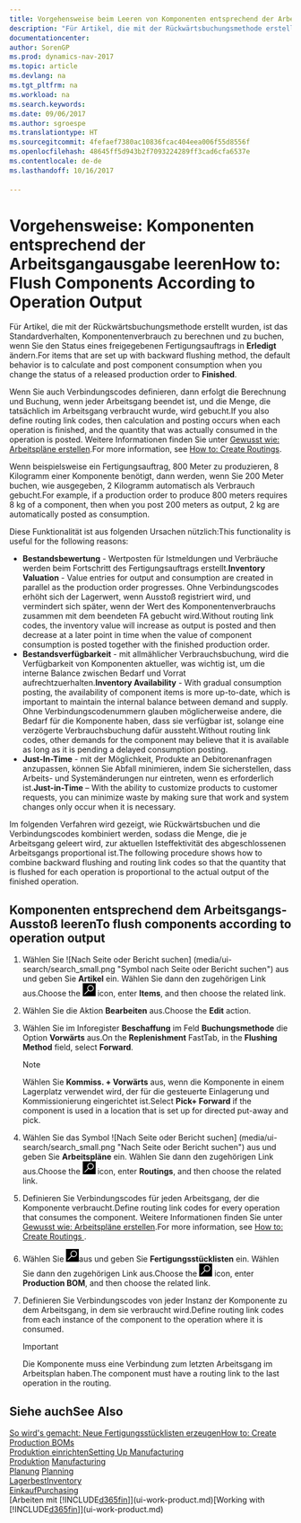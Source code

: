 ```yaml
---
title: Vorgehensweise beim Leeren von Komponenten entsprechend der Arbeitsgangsausgabe leeren
description: "Für Artikel, die mit der Rückwärtsbuchungsmethode erstellt wurden, ist das Standardverhalten, Komponentenverbrauch zu berechnen und zu buchen, wenn Sie den Status eines freigegebenen Fertigungsauftrags in **Erledigt** ändern. Weitere Informationen finden Sie unter Entnahmemethoden."
documentationcenter: 
author: SorenGP
ms.prod: dynamics-nav-2017
ms.topic: article
ms.devlang: na
ms.tgt_pltfrm: na
ms.workload: na
ms.search.keywords: 
ms.date: 09/06/2017
ms.author: sgroespe
ms.translationtype: HT
ms.sourcegitcommit: 4fefaef7380ac10836fcac404eea006f55d8556f
ms.openlocfilehash: 48645ff5d943b2f7093224289ff3cad6cfa6537e
ms.contentlocale: de-de
ms.lasthandoff: 10/16/2017

---
```

# <a name="how-to-flush-components-according-to-operation-output"></a><span data-ttu-id="0076f-104">Vorgehensweise: Komponenten entsprechend der Arbeitsgangausgabe leeren</span><span class="sxs-lookup"><span data-stu-id="0076f-104">How to: Flush Components According to Operation Output</span></span>
<span data-ttu-id="0076f-105">Für Artikel, die mit der Rückwärtsbuchungsmethode erstellt wurden, ist das Standardverhalten, Komponentenverbrauch zu berechnen und zu buchen, wenn Sie den Status eines freigegebenen Fertigungsauftrags in **Erledigt** ändern.</span><span class="sxs-lookup"><span data-stu-id="0076f-105">For items that are set up with backward flushing method, the default behavior is to calculate and post component consumption when you change the status of a released production order to **Finished**.</span></span>  

<span data-ttu-id="0076f-106">Wenn Sie auch Verbindungscodes definieren, dann erfolgt die Berechnung und Buchung, wenn jeder Arbeitsgang beendet ist, und die Menge, die tatsächlich im Arbeitsgang verbraucht wurde, wird gebucht.</span><span class="sxs-lookup"><span data-stu-id="0076f-106">If you also define routing link codes, then calculation and posting occurs when each operation is finished, and the quantity that was actually consumed in the operation is posted.</span></span> <span data-ttu-id="0076f-107">Weitere Informationen finden Sie unter [Gewusst wie: Arbeitspläne erstellen](production-how-to-create-routings.md).</span><span class="sxs-lookup"><span data-stu-id="0076f-107">For more information, see [How to: Create Routings](production-how-to-create-routings.md).</span></span>  

<span data-ttu-id="0076f-108">Wenn beispielsweise ein Fertigungsauftrag, 800 Meter zu produzieren, 8 Kilogramm einer Komponente benötigt, dann werden, wenn Sie 200 Meter buchen, wie ausgegeben, 2 Kilogramm automatisch als Verbrauch gebucht.</span><span class="sxs-lookup"><span data-stu-id="0076f-108">For example, if a production order to produce 800 meters requires 8 kg of a component, then when you post 200 meters as output, 2 kg are automatically posted as consumption.</span></span>  

<span data-ttu-id="0076f-109">Diese Funktionalität ist aus folgenden Ursachen nützlich:</span><span class="sxs-lookup"><span data-stu-id="0076f-109">This functionality is useful for the following reasons:</span></span>  

-   <span data-ttu-id="0076f-110">**Bestandsbewertung** - Wertposten für Istmeldungen und Verbräuche werden beim Fortschritt des Fertigungsauftrags erstellt.</span><span class="sxs-lookup"><span data-stu-id="0076f-110">**Inventory Valuation** - Value entries for output and consumption are created in parallel as the production order progresses.</span></span> <span data-ttu-id="0076f-111">Ohne Verbindungscodes erhöht sich der Lagerwert, wenn Ausstoß registriert wird, und vermindert sich später, wenn der Wert des Komponentenverbrauchs zusammen mit dem beendeten FA gebucht wird.</span><span class="sxs-lookup"><span data-stu-id="0076f-111">Without routing link codes, the inventory value will increase as output is posted and then decrease at a later point in time when the value of component consumption is posted together with the finished production order.</span></span>  
-   <span data-ttu-id="0076f-112">**Bestandsverfügbarkeit** - mit allmählicher Verbrauchsbuchung, wird die Verfügbarkeit von Komponenten aktueller, was wichtig ist, um die interne Balance zwischen Bedarf und Vorrat aufrechtzuerhalten.</span><span class="sxs-lookup"><span data-stu-id="0076f-112">**Inventory Availability** - With gradual consumption posting, the availability of component items is more up-to-date, which is important to maintain the internal balance between demand and supply.</span></span> <span data-ttu-id="0076f-113">Ohne Verbindungscodenummern glauben möglicherweise andere, die Bedarf für die Komponente haben, dass sie verfügbar ist, solange eine verzögerte Verbrauchsbuchung dafür aussteht.</span><span class="sxs-lookup"><span data-stu-id="0076f-113">Without routing link codes, other demands for the component may believe that it is available as long as it is pending a delayed consumption posting.</span></span>  
-   <span data-ttu-id="0076f-114">**Just-In-Time** - mit der Möglichkeit, Produkte an Debitorenanfragen anzupassen, können Sie Abfall minimieren, indem Sie sicherstellen, dass Arbeits- und Systemänderungen nur eintreten, wenn es erforderlich ist.</span><span class="sxs-lookup"><span data-stu-id="0076f-114">**Just-in-Time** – With the ability to customize products to customer requests, you can minimize waste by making sure that work and system changes only occur when it is necessary.</span></span>  

<span data-ttu-id="0076f-115">Im folgenden Verfahren wird gezeigt, wie Rückwärtsbuchen und die Verbindungscodes kombiniert werden, sodass die Menge, die je Arbeitsgang geleert wird, zur aktuellen Isteffektivität des abgeschlossenen Arbeitsgangs proportional ist.</span><span class="sxs-lookup"><span data-stu-id="0076f-115">The following procedure shows how to combine backward flushing and routing link codes so that the quantity that is flushed for each operation is proportional to the actual output of the finished operation.</span></span>  

## <a name="to-flush-components-according-to-operation-output"></a><span data-ttu-id="0076f-116">Komponenten entsprechend dem Arbeitsgangs-Ausstoß leeren</span><span class="sxs-lookup"><span data-stu-id="0076f-116">To flush components according to operation output</span></span>  
1.  <span data-ttu-id="0076f-117">Wählen Sie ![Nach Seite oder Bericht suchen] (media/ui-search/search_small.png "Symbol nach Seite oder Bericht suchen") aus und geben Sie **Artikel** ein. Wählen Sie dann den zugehörigen Link aus.</span><span class="sxs-lookup"><span data-stu-id="0076f-117">Choose the ![Search for Page or Report](media/ui-search/search_small.png "Search for Page or Report icon") icon, enter **Items**, and then choose the related link.</span></span>  
2.  <span data-ttu-id="0076f-118">Wählen Sie die Aktion **Bearbeiten** aus.</span><span class="sxs-lookup"><span data-stu-id="0076f-118">Choose the **Edit** action.</span></span>  
3.  <span data-ttu-id="0076f-119">Wählen Sie im Inforegister **Beschaffung** im Feld **Buchungsmethode** die Option **Vorwärts** aus.</span><span class="sxs-lookup"><span data-stu-id="0076f-119">On the **Replenishment** FastTab, in the **Flushing Method** field, select **Forward**.</span></span>  

    > [!NOTE]  
    >  <span data-ttu-id="0076f-120">Wählen Sie **Kommiss. + Vorwärts** aus, wenn die Komponente in einem Lagerplatz verwendet wird, der für die gesteuerte Einlagerung und Kommissionierung eingerichtet ist.</span><span class="sxs-lookup"><span data-stu-id="0076f-120">Select **Pick+ Forward** if the component is used in a location that is set up for directed put-away and pick.</span></span>  

4.  <span data-ttu-id="0076f-121">Wählen Sie das Symbol ![Nach Seite oder Bericht suchen] (media/ui-search/search_small.png "Nach Seite oder Bericht suchen") aus und geben Sie **Arbeitspläne** ein. Wählen Sie dann den zugehörigen Link aus.</span><span class="sxs-lookup"><span data-stu-id="0076f-121">Choose the ![Search for Page or Report](media/ui-search/search_small.png "Search for Page or Report icon") icon, enter **Routings**, and then choose the related link.</span></span>  
5.  <span data-ttu-id="0076f-122">Definieren Sie Verbindungscodes für jeden Arbeitsgang, der die Komponente verbraucht.</span><span class="sxs-lookup"><span data-stu-id="0076f-122">Define routing link codes for every operation that consumes the component.</span></span> <span data-ttu-id="0076f-123">Weitere Informationen finden Sie unter [Gewusst wie: Arbeitspläne erstellen](production-how-to-create-routings.md).</span><span class="sxs-lookup"><span data-stu-id="0076f-123">For more information, see [How to: Create Routings ](production-how-to-create-routings.md).</span></span>  
6.  <span data-ttu-id="0076f-124">Wählen Sie ![Nach Seite oder Bericht suchen](media/ui-search/search_small.png "Nach Seite oder Bericht suchen")aus und geben Sie **Fertigungsstücklisten** ein. Wählen Sie dann den zugehörigen Link aus.</span><span class="sxs-lookup"><span data-stu-id="0076f-124">Choose the ![Search for Page or Report](media/ui-search/search_small.png "Search for Page or Report icon") icon, enter **Production BOM**, and then choose the related link.</span></span>  
7.  <span data-ttu-id="0076f-125">Definieren Sie Verbindungscodes von jeder Instanz der Komponente zu dem Arbeitsgang, in dem sie verbraucht wird.</span><span class="sxs-lookup"><span data-stu-id="0076f-125">Define routing link codes from each instance of the component to the operation where it is consumed.</span></span>

    > [!IMPORTANT]  
    >  <span data-ttu-id="0076f-126">Die Komponente muss eine Verbindung zum letzten Arbeitsgang im Arbeitsplan haben.</span><span class="sxs-lookup"><span data-stu-id="0076f-126">The component must have a routing link to the last operation in the routing.</span></span>  

## <a name="see-also"></a><span data-ttu-id="0076f-127">Siehe auch</span><span class="sxs-lookup"><span data-stu-id="0076f-127">See Also</span></span>  
[<span data-ttu-id="0076f-128">So wird's gemacht: Neue Fertigungsstücklisten erzeugen</span><span class="sxs-lookup"><span data-stu-id="0076f-128">How to: Create Production BOMs</span></span>](production-how-to-create-production-boms.md)  
[<span data-ttu-id="0076f-129">Produktion einrichten</span><span class="sxs-lookup"><span data-stu-id="0076f-129">Setting Up Manufacturing</span></span>](production-configure-production-processes.md)  
<span data-ttu-id="0076f-130">[Produktion](production-manage-manufacturing.md)  </span><span class="sxs-lookup"><span data-stu-id="0076f-130">[Manufacturing](production-manage-manufacturing.md)  </span></span>  
<span data-ttu-id="0076f-131">[Planung](production-planning.md) </span><span class="sxs-lookup"><span data-stu-id="0076f-131">[Planning](production-planning.md) </span></span>  
[<span data-ttu-id="0076f-132">Lagerbest</span><span class="sxs-lookup"><span data-stu-id="0076f-132">Inventory</span></span>](inventory-manage-inventory.md)  
[<span data-ttu-id="0076f-133">Einkauf</span><span class="sxs-lookup"><span data-stu-id="0076f-133">Purchasing</span></span>](purchasing-manage-purchasing.md)  
<span data-ttu-id="0076f-134">[Arbeiten mit [!INCLUDE[d365fin](includes/d365fin_md.md)]](ui-work-product.md)</span><span class="sxs-lookup"><span data-stu-id="0076f-134">[Working with [!INCLUDE[d365fin](includes/d365fin_md.md)]](ui-work-product.md)</span></span>

